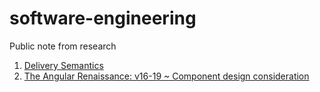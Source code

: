 # software-engineering
Public note from research
1. [Delivery Semantics](https://chhayhong.github.io/software-engineering/delivery-Semantics.html)
2. [The Angular Renaissance: v16-19 ~ Component design consideration](https://chhayhong.github.io/software-engineering/Angular%20Evolution%20Infographic%20(v16-19).html)
